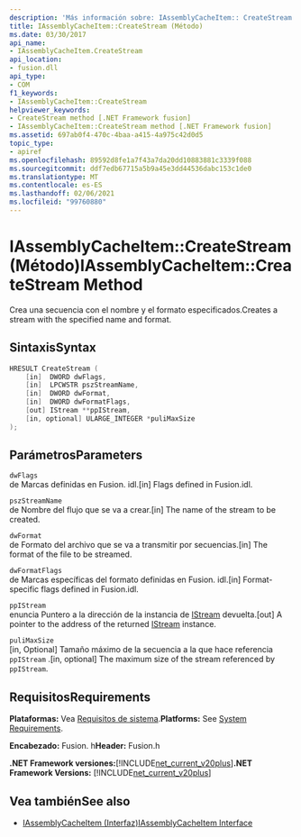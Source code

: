 ```yaml
---
description: 'Más información sobre: IAssemblyCacheItem:: CreateStream ((método)'
title: IAssemblyCacheItem::CreateStream (Método)
ms.date: 03/30/2017
api_name:
- IAssemblyCacheItem.CreateStream
api_location:
- fusion.dll
api_type:
- COM
f1_keywords:
- IAssemblyCacheItem::CreateStream
helpviewer_keywords:
- CreateStream method [.NET Framework fusion]
- IAssemblyCacheItem::CreateStream method [.NET Framework fusion]
ms.assetid: 697ab0f4-470c-4baa-a415-4a975c42d0d5
topic_type:
- apiref
ms.openlocfilehash: 89592d8fe1a7f43a7da20dd10883881c3339f088
ms.sourcegitcommit: ddf7edb67715a5b9a45e3dd44536dabc153c1de0
ms.translationtype: MT
ms.contentlocale: es-ES
ms.lasthandoff: 02/06/2021
ms.locfileid: "99760880"
---
```

# <a name="iassemblycacheitemcreatestream-method"></a><span data-ttu-id="d0461-103">IAssemblyCacheItem::CreateStream (Método)</span><span class="sxs-lookup"><span data-stu-id="d0461-103">IAssemblyCacheItem::CreateStream Method</span></span>

<span data-ttu-id="d0461-104">Crea una secuencia con el nombre y el formato especificados.</span><span class="sxs-lookup"><span data-stu-id="d0461-104">Creates a stream with the specified name and format.</span></span>

## <a name="syntax"></a><span data-ttu-id="d0461-105">Sintaxis</span><span class="sxs-lookup"><span data-stu-id="d0461-105">Syntax</span></span>

```cpp
HRESULT CreateStream (
    [in]  DWORD dwFlags,
    [in]  LPCWSTR pszStreamName,
    [in]  DWORD dwFormat,
    [in]  DWORD dwFormatFlags,
    [out] IStream **ppIStream,
    [in, optional] ULARGE_INTEGER *puliMaxSize
);
```

## <a name="parameters"></a><span data-ttu-id="d0461-106">Parámetros</span><span class="sxs-lookup"><span data-stu-id="d0461-106">Parameters</span></span>

`dwFlags`\
<span data-ttu-id="d0461-107">de Marcas definidas en Fusion. idl.</span><span class="sxs-lookup"><span data-stu-id="d0461-107">[in] Flags defined in Fusion.idl.</span></span>

`pszStreamName`\
<span data-ttu-id="d0461-108">de Nombre del flujo que se va a crear.</span><span class="sxs-lookup"><span data-stu-id="d0461-108">[in] The name of the stream to be created.</span></span>

`dwFormat`\
<span data-ttu-id="d0461-109">de Formato del archivo que se va a transmitir por secuencias.</span><span class="sxs-lookup"><span data-stu-id="d0461-109">[in] The format of the file to be streamed.</span></span>

`dwFormatFlags`\
<span data-ttu-id="d0461-110">de Marcas específicas del formato definidas en Fusion. idl.</span><span class="sxs-lookup"><span data-stu-id="d0461-110">[in] Format-specific flags defined in Fusion.idl.</span></span>

`ppIStream`\
<span data-ttu-id="d0461-111">enuncia Puntero a la dirección de la instancia de [IStream](/windows/desktop/api/objidl/nn-objidl-istream) devuelta.</span><span class="sxs-lookup"><span data-stu-id="d0461-111">[out] A pointer to the address of the returned [IStream](/windows/desktop/api/objidl/nn-objidl-istream) instance.</span></span>

`puliMaxSize`\
<span data-ttu-id="d0461-112">[in, Optional] Tamaño máximo de la secuencia a la que hace referencia `ppIStream` .</span><span class="sxs-lookup"><span data-stu-id="d0461-112">[in, optional] The maximum size of the stream referenced by `ppIStream`.</span></span>

## <a name="requirements"></a><span data-ttu-id="d0461-113">Requisitos</span><span class="sxs-lookup"><span data-stu-id="d0461-113">Requirements</span></span>

<span data-ttu-id="d0461-114">**Plataformas:** Vea [Requisitos de sistema](../../get-started/system-requirements.md).</span><span class="sxs-lookup"><span data-stu-id="d0461-114">**Platforms:** See [System Requirements](../../get-started/system-requirements.md).</span></span>

<span data-ttu-id="d0461-115">**Encabezado:** Fusion. h</span><span class="sxs-lookup"><span data-stu-id="d0461-115">**Header:** Fusion.h</span></span>

<span data-ttu-id="d0461-116">**.NET Framework versiones:**[!INCLUDE[net_current_v20plus](../../../../includes/net-current-v20plus-md.md)]</span><span class="sxs-lookup"><span data-stu-id="d0461-116">**.NET Framework Versions:** [!INCLUDE[net_current_v20plus](../../../../includes/net-current-v20plus-md.md)]</span></span>

## <a name="see-also"></a><span data-ttu-id="d0461-117">Vea también</span><span class="sxs-lookup"><span data-stu-id="d0461-117">See also</span></span>

- [<span data-ttu-id="d0461-118">IAssemblyCacheItem (Interfaz)</span><span class="sxs-lookup"><span data-stu-id="d0461-118">IAssemblyCacheItem Interface</span></span>](iassemblycacheitem-interface.md)

